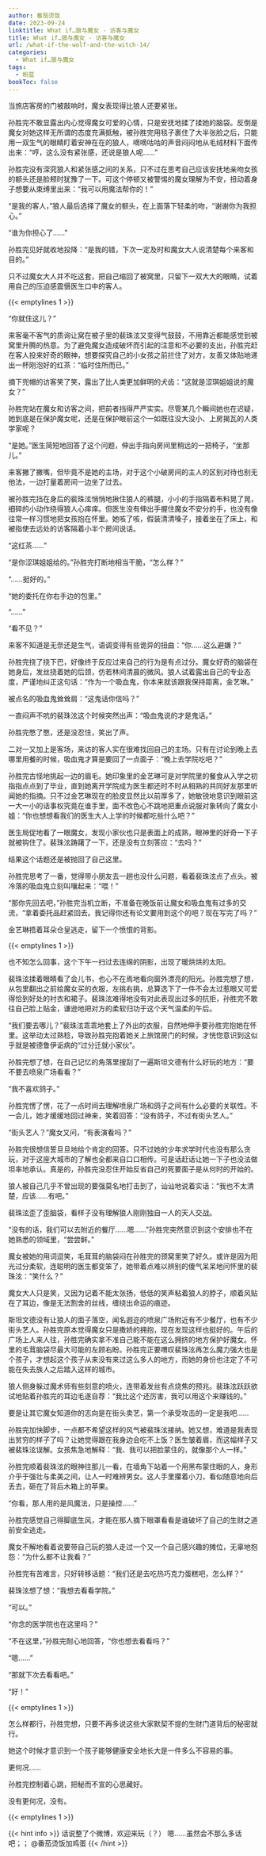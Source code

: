 ```yaml
---
author: 番茄烫饭
date: 2023-09-24
linktitle: What if…狼与魔女 - 访客与魔女
title: What if…狼与魔女 - 访客与魔女
url: /what-if-the-wolf-and-the-witch-14/
categories:
  - What if…狼与魔女
tags:
  - 粉蓝
bookToc: false
---
```


当旅店客房的门被敲响时，魔女表现得比狼人还要紧张。

<!--more-->

孙胜完不敢显露出内心觉得魔女可爱的心情，只是安抚地揉了揉她的脑袋。反倒是魔女对她这样无所谓的态度充满抵触，被孙胜完用毯子裹住了大半张脸之后，只能用一双生气的眼睛盯着安神在在的狼人，嘀嘀咕咕的声音闷闷地从毛绒材料下面传出来：“哼，这么没有紧张感，还说是狼人呢……”

孙胜完没有深究狼人和紧张感之间的关系，只不过在思考自己应该安抚地亲吻女孩的额头还是脸颊时犹豫了一下。可这个停顿又被警惕的魔女理解为不安，扭动着身子想要从束缚里出来：“我可以用魔法帮你的！”

“是我的客人，”狼人最后选择了魔女的额头，在上面落下轻柔的吻，“谢谢你为我担心。”

“谁为你担心了……”

孙胜完见好就收地投降：“是我的错，下次一定及时和魔女大人说清楚每个来客和目的。”

只不过魔女大人并不吃这套，把自己缩回了被窝里，只留下一双大大的眼睛，试着用自己的压迫感震慑医生口中的客人。

{{< emptylines 1 >}}

“你就住这儿？”

来客毫不客气的质询让窝在被子里的裴珠泫又变得气鼓鼓，不用靠近都能感觉到被窝里升腾的热意。为了避免魔女造成破坏而引起的注意和不必要的支出，孙胜完赶在客人投来好奇的眼神，想要探究自己的小女孩之前拦住了对方，友善又体贴地递出一杯刚泡好的红茶：“临时住所而已。”

摘下兜帽的访客笑了笑，露出了比人类更加鲜明的犬齿：“这就是涩琪姐姐说的魔女？”

孙胜完站在魔女和访客之间，把前者挡得严严实实。尽管某几个瞬间她也在迟疑，她到底是在保护魔女呢，还是在保护眼前这个一如既往没大没小、上房揭瓦的人类学家呢？

“是她。”医生简短地回答了这个问题，伸出手指向房间里稍远的一把椅子，“坐那儿。”

来客撇了撇嘴，但毕竟不是她的主场，对于这个小破房间的主人的区别对待也别无他法，一边打量着房间一边坐了过去。

被孙胜完挡在身后的裴珠泫悄悄地揪住狼人的裤腿，小小的手指隔着布料晃了晃，细碎的小动作挠得狼人心痒痒。但医生没有伸出手握住魔女不安分的手，也没有像往常一样习惯地把女孩抱在怀里。她咳了咳，假装清清嗓子，接着坐在了床上，和被指使去远处的访客隔着小半个房间说话。

“这红茶……”

“是你涩琪姐姐给的。”孙胜完打断地相当干脆，“怎么样？”

“……挺好的。”

“她的委托在你右手边的包里。”

“……”

“看不见？”

来客不知道是无奈还是生气，语调变得有些诡异的扭曲：“你……这么避嫌？”

孙胜完挠了挠下巴，好像终于反应过来自己的行为是有点过分。魔女好奇的脑袋在她身后，发丝挠着她的后颈，仿若林间清晨的微风。狼人试着露出自己的专业态度，严谨地纠正这句话：“作为一个吸血鬼，你本来就该跟我保持距离，金艺琳。”

被点名的吸血鬼耸耸肩：“这鬼话你信吗？”

一直闷声不吭的裴珠泫这个时候突然出声：“吸血鬼说的才是鬼话。”

孙胜完憋了憋，还是没忍住，笑出了声。

二对一又加上是客场，来访的客人实在很难找回自己的主场。只有在讨论到晚上去哪里用餐的时候，吸血鬼才算是要回了一点面子：“晚上去学院吃吧？”

孙胜完古怪地挑起一边的眉毛。她印象里的金艺琳可是对学院里的餐食从入学之初指指点点到了毕业，直到她离开学院成为医生都还时不时从相熟的共同好友那里听闻她的指摘。只不过金艺琳现在的脸皮显然比以前厚多了，她敏锐地意识到眼前这一大一小的话事权究竟在谁手里，面不改色心不跳地把重点说服对象转向了魔女小姐：“你也想想看我们的医生大人上学的时候都吃些什么吧？”

医生局促地看了一眼魔女，发现小家伙也只是表面上的成熟，眼神里的好奇一下子就被钩住了。裴珠泫踌躇了一下，还是没有立刻答应：“去吗？”

结果这个话题还是被抛回了自己这里。

孙胜完思考了一番，觉得带小朋友去一趟也没什么问题，看着裴珠泫点了点头。被冷落的吸血鬼立刻叫嚷起来：“喂！”

“那你先回去吧，”孙胜完当机立断，不准备在晚饭前让魔女和吸血鬼有过多的交流，“拿着委托品赶紧回去。我记得你还有论文要用到这个的吧？现在写完了吗？”

金艺琳捂着耳朵仓皇逃走，留下一个愤恨的背影。

{{< emptylines 1 >}}

也不知怎么回事，这个下午一扫过去连绵的阴影，出现了暖烘烘的太阳。

裴珠泫揉着眼睛看了会儿书，也心不在焉地看向窗外漂亮的阳光。孙胜完想了想，从包里翻出之前给魔女买的衣服，左挑右挑，总算选下了一件不会太过惹眼又可爱得恰到好处的衬衣和裙子。裴珠泫难得地没有对此表现出过多的抗拒，孙胜完不敢往自己脸上贴金，谦逊地把对方的柔软归功于这个天气温柔的午后。

“我们要去哪儿？”裴珠泫乖乖地套上了外出的衣服，自然地伸手要孙胜完抱她在怀里。这举动太过熟稔，导致孙胜完抱着她关上旅馆房门的时候，才恍惚意识到这似乎就是被德鲁伊诟病的“过分迁就小家伙”。

孙胜完想了想，在自己记忆的角落里搜刮了一遍斯坦文德有什么好玩的地方：“要不要去喷泉广场看看？”

“我不喜欢鸽子。”

孙胜完愣了愣，花了一点时间去理解喷泉广场和鸽子之间有什么必要的关联性。不一会儿，她才缓缓地回过神来，笑着回答：“没有鸽子，不过有街头艺人。”

“街头艺人？”魔女又问，“有表演看吗？”

孙胜完很想信誓旦旦地给个肯定的回答。只不过她的少年求学时代也没有那么贪玩，对于这座大城市的了解也全都来自口口相传。可是话赶话让她一下子也没法做坦率地承认。真是的，孙胜完没忍住开始反省自己的死要面子是从何时的开始的。

狼人被自己几乎不曾出现的要强莫名地打击到了，讪讪地说着实话：“我也不太清楚，应该……有吧。”

裴珠泫歪了歪脑袋，看样子没有理解狼人刚刚独自一人的天人交战。

“没有的话，我们可以去附近的餐厅……嗯……”孙胜完突然意识到这个安排也不在她熟悉的领域里，“尝尝鲜。”

魔女被她的用词逗笑，毛茸茸的脑袋闷在孙胜完的颈窝里笑了好久。或许是因为阳光过分柔软，连聪明的医生都变笨了，她带着点难以辨别的傻气呆呆地问怀里的裴珠泫：“笑什么？”

魔女大人只是笑，又因为记着不能太张扬，低低的笑声粘着狼人的脖子，顺着风贴在了耳边，像是无法割舍的丝线，缠绕出命运的痕迹。
 


斯坦文德没有让狼人的面子落空，闻名遐迩的喷泉广场附近有不少餐厅，也有不少街头艺人。孙胜完原本觉得魔女只是撒娇的拥抱，现在发现这样也挺好的。午后的广场上人来人往，孙胜完确实拿不准自己能不能在这么拥挤的地方保护好魔女。怀里的毛茸脑袋尽最大可能的左顾右盼。孙胜完正要喟叹裴珠泫再怎么魔力强大也是个孩子，才想起这个孩子从来没有来过这么多人的地方，而她的身份也注定了不可能在失去族人之后踏入这样的城市。

狼人侧身躲过魔术师有些刻意的喷火，连带着发丝有点烧焦的预兆。裴珠泫跃跃欲试地贴着孙胜完的耳边毛遂自荐：“我比这个还厉害，我可以用这个来赚钱的。”

要是让其它魔女知道你的志向是在街头卖艺，第一个承受攻击的一定是我吧……

孙胜完加快脚步，一点都不希望这样的风气被裴珠泫接纳。她又想，难道是我表现出贫穷的样子了吗？让她觉得跟在我身边会吃不上饭？医生皱着眉，而这幅样子又被裴珠泫误解。女孩焦急地解释：“我、我可以把脸蒙住的，就像那个人一样。”

孙胜完顺着裴珠泫的眼神往那儿一看，在墙角下站着一个用黑布蒙住眼的人，身形介乎于强壮与柔美之间，让人一时难辨男女。这人手里攥着小刀，看似随意地向后丢去，砸在了背后木箱上的苹果。

“你看，那人用的是风魔法，只是操控……”

孙胜完感觉自己得脚底生风，才能在那人摘下眼罩看看是谁破坏了自己的生财之道前安全逃走。

魔女不解地看着说要带自己玩的狼人走过一个又一个自己感兴趣的摊位，无辜地抱怨：“为什么都不让我看？”

孙胜完有苦难言，只好转移话题：“我们还是去吃热巧克力蛋糕吧，怎么样？”

裴珠泫想了想：“我想去看看学院。”

“可以。”

“你念的医学院也在这里吗？”

“不在这里，”孙胜完耐心地回答，“你也想去看看吗？”

“嗯……”

“那就下次去看看吧。”

“好！”

{{< emptylines 1 >}}

怎么样都行，孙胜完想，只要不再多说这些大家默契不提的生财门道背后的秘密就行。

她这个时候才意识到一个孩子能够健康安全地长大是一件多么不容易的事。

更何况……

孙胜完控制着心跳，把秘而不宣的心思藏好。

没有更何况，没有。

{{< emptylines 1 >}}

{{< hint info >}}
话说整了个微博，欢迎来玩（？）
嗯……虽然会不那么多话吧；；
@番茄烫饭加鸡蛋
{{< /hint >}}
